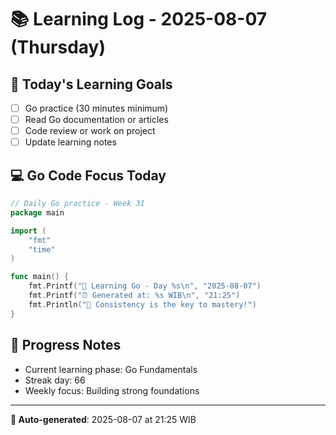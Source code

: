 # 📚 Learning Log - 2025-08-07 (Thursday)

## 🎯 Today's Learning Goals
- [ ] Go practice (30 minutes minimum)
- [ ] Read Go documentation or articles
- [ ] Code review or work on project
- [ ] Update learning notes

## 💻 Go Code Focus Today
```go
// Daily Go practice - Week 31
package main

import (
    "fmt"
    "time"
)

func main() {
    fmt.Printf("🚀 Learning Go - Day %s\n", "2025-08-07")
    fmt.Printf("⏰ Generated at: %s WIB\n", "21:25")
    fmt.Println("💪 Consistency is the key to mastery!")
}
```

## 🌟 Progress Notes
- Current learning phase: Go Fundamentals
- Streak day: 66
- Weekly focus: Building strong foundations

---
**🤖 Auto-generated**: 2025-08-07 at 21:25 WIB
